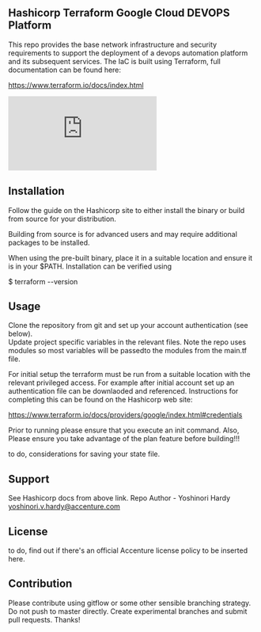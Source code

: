 ## Hashicorp Terraform Google Cloud DEVOPS Platform

This repo provides the base network infrastructure and security requirements to
support the deployment of a devops automation platform and its subsequent
services.  The IaC is built using Terraform, full documentation can be found here:

https://www.terraform.io/docs/index.html

![alt text](https://github.com/yoshinori-hardy/gcp-dop/blob/master/docs/images/GCPDEVOPSPLATFORM.pdf)

## Installation

Follow the guide on the Hashicorp site to either install the binary or
build from source for your distribution.

Building from source is for advanced users and may require additional
packages to be installed.

When using the pre-built binary, place it in a suitable location and ensure it
is in your $PATH.  Installation can be verified using

$ terraform --version

## Usage

Clone the repository from git and set up your account authentication (see below).  
Update project specific variables in the relevant files.  Note the repo uses
modules so most variables will be passedto the modules from the main.tf file.

For initial setup the terraform must be run from a suitable location with the
relevant privileged access.  For example after initial account set up an
authentication file can be downlaoded and referenced.  Instructions for
completing this can be found on the Hashicorp web site:

https://www.terraform.io/docs/providers/google/index.html#credentials

Prior to running please ensure that you execute an init command.  Also, Please
ensure you take advantage of the plan feature before building!!!

to do, considerations for saving your state file.  

## Support

See Hashicorp docs from above link.
Repo Author - Yoshinori Hardy <yoshinori.v.hardy@accenture.com>

## License
to do, find out if there's an official Accenture license policy to be inserted
 here.

## Contribution

Please contribute using gitflow or some other sensible branching strategy.
Do not push to master directly.  Create experimental branches and submit
pull requests.  Thanks!
